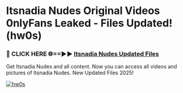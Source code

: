 # Itsnadia Nudes Original Videos 0nlyFans Leaked - Files Updated! (hw0s)

<h3>🔴 CLICK HERE 🌐==►► <a href="https://tinyurl.com/5h6xmrr3" rel="nofollow">Itsnadia Nudes Updated Files</a></h3>

Get Itsnadia Nudes and all content. Now you can access all videos and pictures of Itsnadia Nudes. New Updated Files 2025!

[![hw0s](https://i.imgur.com/KVD873Z.gif)](https://tinyurl.com/5h6xmrr3)

